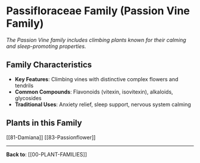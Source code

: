 # Passifloraceae Family (Passion Vine Family)

*The Passion Vine family includes climbing plants known for their calming and sleep-promoting properties.*

## Family Characteristics
- **Key Features**: Climbing vines with distinctive complex flowers and tendrils
- **Common Compounds**: Flavonoids (vitexin, isovitexin), alkaloids, glycosides
- **Traditional Uses**: Anxiety relief, sleep support, nervous system calming

## Plants in this Family

[[81-Damiana]]
[[83-Passionflower]]

---

**Back to**: [[00-PLANT-FAMILIES]]